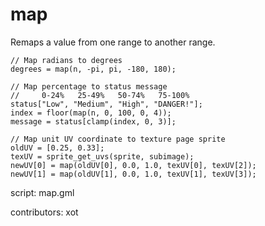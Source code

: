 map
===

Remaps a value from one range to another range. 

```
// Map radians to degrees
degrees = map(n, -pi, pi, -180, 180);

// Map percentage to status message
//     0-24%   25-49%   50-74%   75-100%
status["Low", "Medium", "High", "DANGER!"];
index = floor(map(n, 0, 100, 0, 4));
message = status[clamp(index, 0, 3)];

// Map unit UV coordinate to texture page sprite
oldUV = [0.25, 0.33];
texUV = sprite_get_uvs(sprite, subimage);
newUV[0] = map(oldUV[0], 0.0, 1.0, texUV[0], texUV[2]);
newUV[1] = map(oldUV[1], 0.0, 1.0, texUV[1], texUV[3]);
```

script: map.gml

contributors: xot
